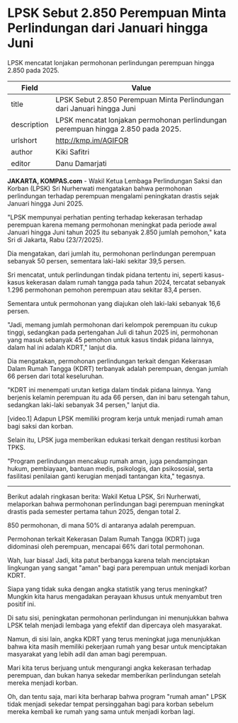 # LPSK Sebut 2.850 Perempuan Minta Perlindungan dari Januari hingga Juni 

LPSK mencatat lonjakan permohonan perlindungan perempuan hingga 2.850 pada 2025.

| Field       | Value                                                       |
|-------------|-------------------------------------------------------------|
| title       | LPSK Sebut 2.850 Perempuan Minta Perlindungan dari Januari hingga Juni  |
| description | LPSK mencatat lonjakan permohonan perlindungan perempuan hingga 2.850 pada 2025. |
| urlshort    | http://kmp.im/AGIFOR |
| author      | Kiki Safitri |
| editor      | Danu Damarjati  |

**JAKARTA, KOMPAS.com** - Wakil Ketua Lembaga Perlindungan Saksi dan Korban (LPSK) Sri Nurherwati mengatakan bahwa permohonan perlindungan terhadap perempuan mengalami peningkatan drastis sejak Januari hingga Juni 2025.

"LPSK mempunyai perhatian penting terhadap kekerasan terhadap perempuan karena memang permohonan meningkat pada periode awal Januari hingga Juni tahun 2025 itu sebanyak 2.850 jumlah pemohon," kata Sri di Jakarta, Rabu (23/7/2025).

Dia mengatakan, dari jumlah itu, permohonan perlindungan perempuan sebanyak 50 persen, sementara laki-laki sekitar 39,5 persen.

Sri mencatat, untuk perlindungan tindak pidana tertentu ini, seperti kasus-kasus kekerasan dalam rumah tangga pada tahun 2024, tercatat sebanyak 1.296 permohonan pemohon perempuan atau sekitar 83,4 persen.

Sementara untuk permohonan yang diajukan oleh laki-laki sebanyak 16,6 persen.

"Jadi, memang jumlah permohonan dari kelompok perempuan itu cukup tinggi, sedangkan pada pertengahan Juli di tahun 2025 ini, permohonan yang masuk sebanyak 45 pemohon untuk kasus tindak pidana lainnya, dalam hal ini adalah KDRT," lanjut dia.

Dia mengatakan, permohonan perlindungan terkait dengan Kekerasan Dalam Rumah Tangga (KDRT) terbanyak adalah perempuan, dengan jumlah 66 persen dari total keseluruhan.

"KDRT ini menempati urutan ketiga dalam tindak pidana lainnya. Yang berjenis kelamin perempuan itu ada 66 persen, dan ini baru setengah tahun, sedangkan laki-laki sebanyak 34 persen," lanjut dia.

\[video.1\] Adapun LPSK memiliki program kerja untuk menjadi rumah aman bagi saksi dan korban.

Selain itu, LPSK juga memberikan edukasi terkait dengan restitusi korban TPKS.

"Program perlindungan mencakup rumah aman, juga pendampingan hukum, pembiayaan, bantuan medis, psikologis, dan psikososial, serta fasilitasi penilaian ganti kerugian menjadi tantangan kita," tegasnya.

---
Berikut adalah ringkasan berita: Wakil Ketua LPSK, Sri Nurherwati, melaporkan bahwa permohonan perlindungan bagi perempuan meningkat drastis pada semester pertama tahun 2025, dengan total 2.

850 permohonan, di mana 50% di antaranya adalah perempuan.

 Permohonan terkait Kekerasan Dalam Rumah Tangga (KDRT) juga didominasi oleh perempuan, mencapai 66% dari total permohonan.



Wah, luar biasa! Jadi, kita patut berbangga karena telah menciptakan lingkungan yang sangat "aman" bagi para perempuan untuk menjadi korban KDRT.

 Siapa yang tidak suka dengan angka statistik yang terus meningkat? Mungkin kita harus mengadakan perayaan khusus untuk menyambut tren positif ini.

 Di satu sisi, peningkatan permohonan perlindungan ini menunjukkan bahwa LPSK telah menjadi lembaga yang efektif dan dipercaya oleh masyarakat.

 Namun, di sisi lain, angka KDRT yang terus meningkat juga menunjukkan bahwa kita masih memiliki pekerjaan rumah yang besar untuk menciptakan masyarakat yang lebih adil dan aman bagi perempuan.

 Mari kita terus berjuang untuk mengurangi angka kekerasan terhadap perempuan, dan bukan hanya sekedar memberikan perlindungan setelah mereka menjadi korban.

 Oh, dan tentu saja, mari kita berharap bahwa program "rumah aman" LPSK tidak menjadi sekedar tempat persinggahan bagi para korban sebelum mereka kembali ke rumah yang sama untuk menjadi korban lagi.
